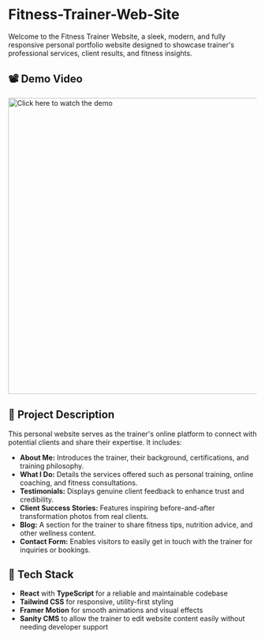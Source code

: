 # Fitness-Trainer-Web-Site

Welcome to the Fitness Trainer Website, a sleek, modern, and fully responsive personal portfolio website designed to showcase trainer's professional services, client results, and fitness insights.

## 📽️ Demo Video

<a href="https://drive.google.com/file/d/1hrp161S1W_SOiW4wzos5ymyCNjAVuaA2/view?usp=sharing" target="_blank">
  <img src="backend/public/userProfiles/demoPreview.png" alt="Click here to watch the demo" width="600">
</a>

## 📝 Project Description

This personal website serves as the trainer's online platform to connect with potential clients and share their expertise. It includes:

- **About Me:** Introduces the trainer, their background, certifications, and training philosophy.
- **What I Do:** Details the services offered such as personal training, online coaching, and fitness consultations.
- **Testimonials:** Displays genuine client feedback to enhance trust and credibility.
- **Client Success Stories:** Features inspiring before-and-after transformation photos from real clients.
- **Blog:** A section for the trainer to share fitness tips, nutrition advice, and other wellness content.
- **Contact Form:** Enables visitors to easily get in touch with the trainer for inquiries or bookings.

## 🚀 Tech Stack

- **React** with **TypeScript** for a reliable and maintainable codebase
- **Tailwind CSS** for responsive, utility-first styling
- **Framer Motion** for smooth animations and visual effects
- **Sanity CMS** to allow the trainer to edit website content easily without needing developer support
